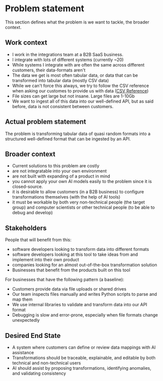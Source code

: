 # Problem statement

This section defines what the problem is we want to tackle, the broader context.

## Work context

- I work in the integrations team at a B2B SaaS business.
- I integrate with lots of different systems (currently ~20)
- While systems I integrate with are often the same across different customers, their data-formats aren't
- The data we get is most often tabular data, or data that can be transformed into tabular data (mostly CSV data)
- While we can't force this always, we try to follow the CSV reference when asking our customes to provide us with data ([CSV Reference](https://datatracker.ietf.org/doc/html/rfc4180))
- File sizes can get large but not insane. Large files are 1-10Gb
- We want to ingest all of this data into our well-defined API, but as said before, data is not consistent between customers.

## Actual problem statement

The problem is transforming tabular data of quasi random formats into a structured well-defined format that can be ingested by an API.

## Broader context

- Current solutions to this problem are costly
- are not integratable into your own environment
- are not built with expanding of a product in mind
- you cannot apply your own AI models easily to the problem since it is closed-source.
- it is desirable to allow customers (in a B2B business) to configure transformations themselves (with the help of AI tools)
- it must be workable by both very non-technical people (the target group) and computer scientists or other technical people (to be able to debug and develop)

## Stakeholders

People that will benefit from this:

- software developers looking to transform data into different formats
- software developers looking at this tool to take ideas from and implement into their own product
- companies looking for an almost out-of-the-box transformation solution
- Businesses that benefit from the products built on this tool

For businesses that have the following pattern (a baseline):

- Customers provide data via file uploads or shared drives
- Our team inspects files manually and writes Python scripts to parse and map them
- We use internal libraries to validate and transform data into our API format
- Debugging is slow and error-prone, especially when file formats change unexpectedly

## Desired End State

- A system where customers can define or review data mappings with AI assistance
- Transformations should be traceable, explainable, and editable by both technical and non-technical users
- AI should assist by proposing transformations, identifying anomalies, and validating consistency
